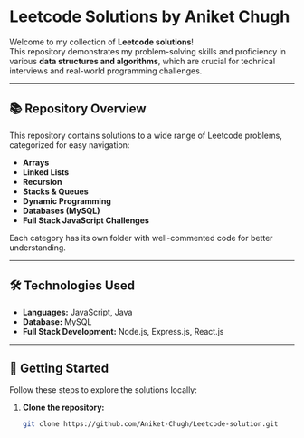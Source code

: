 # Leetcode Solutions by Aniket Chugh

Welcome to my collection of **Leetcode solutions**!  
This repository demonstrates my problem-solving skills and proficiency in various **data structures and algorithms**, which are crucial for technical interviews and real-world programming challenges.

---

## 📚 Repository Overview

This repository contains solutions to a wide range of Leetcode problems, categorized for easy navigation:

- **Arrays**
- **Linked Lists**
- **Recursion**
- **Stacks & Queues**
- **Dynamic Programming**
- **Databases (MySQL)**
- **Full Stack JavaScript Challenges**

Each category has its own folder with well-commented code for better understanding.

---

## 🛠️ Technologies Used

- **Languages:** JavaScript, Java  
- **Database:** MySQL  
- **Full Stack Development:** Node.js, Express.js, React.js  

---

## 🚀 Getting Started

Follow these steps to explore the solutions locally:

1. **Clone the repository:**
   ```bash
   git clone https://github.com/Aniket-Chugh/Leetcode-solution.git
